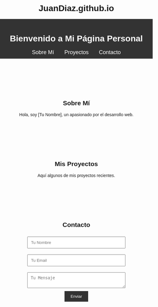 # JuanDiaz.github.io
<html lang="es">
<head>
    <meta charset="UTF-8">
    <meta name="viewport" content="width=device-width, initial-scale=1.0">
    <title>Mi Blog</title>
    <style>
        body {
            font-family: Arial, sans-serif;
            margin: 0;
            padding: 0;
            text-align: center;
        }
        header {
            background: #333;
            color: white;
            padding: 10px 0;
        }
        nav a {
            color: white;
            margin: 0 15px;
            text-decoration: none;
            font-size: 18px;
        }
        .section {
            padding: 50px;
        }
        #contacto input, #contacto textarea {
            width: 80%;
            padding: 10px;
            margin: 10px 0;
        }
        button {
            padding: 10px 20px;
            background: #333;
            color: white;
            border: none;
            cursor: pointer;
        }
    </style>
</head>
<body>
    <header>
        <h1>Bienvenido a Mi Página Personal</h1>
        <nav>
            <a href="#sobre-mi">Sobre Mí</a>
            <a href="#proyectos">Proyectos</a>
            <a href="#contacto">Contacto</a>
        </nav>
    </header>
    <section id="sobre-mi" class="section">
        <h2>Sobre Mí</h2>
        <p>Hola, soy [Tu Nombre], un apasionado por el desarrollo web.</p>
    </section>
    <section id="proyectos" class="section">
        <h2>Mis Proyectos</h2>
        <p>Aquí algunos de mis proyectos recientes.</p>
    </section>
    <section id="contacto" class="section">
        <h2>Contacto</h2>
        <form onsubmit="return enviarFormulario()">
            <input type="text" id="nombre" placeholder="Tu Nombre" required>
            <input type="email" id="email" placeholder="Tu Email" required>
            <textarea id="mensaje" placeholder="Tu Mensaje" required></textarea>
            <button type="submit">Enviar</button>
        </form>
        <p id="respuesta"></p>
    </section>
    <script>
        function enviarFormulario() {
            let nombre = document.getElementById("nombre").value;
            let email = document.getElementById("email").value;
            let mensaje = document.getElementById("mensaje").value;
            document.getElementById("respuesta").innerText = `Gracias ${nombre}, pronto te responderé.`;
            return false;
        }
    </script>
</body>
</html>

    

